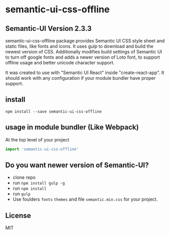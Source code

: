 # semantic-ui-css-offline
## Semantic-UI Version 2.3.3
semantic-ui-css-offline package provides Semantic UI CSS style sheet and static files, like fonts and icons.
It uses gulp to download and build the newest version of CSS. Additionally modifies build settings of Semantic UI to turn off google fonts and adds a newer version of Loto font, to support offline usage and better unicode character support.

It was created to use with "Semantic UI React" inside "create-react-app". It should work with any configuration if your module bundler have proper support.


## install

```npm install --save semantic-ui-css-offline```


## usage in module bundler (Like Webpack)

At the top level of your project
```JavaScript
import 'semantic-ui-css-offline'
```


##  Do you want newer version of Semantic-UI?

* clone repo
* run ```npm install gulp -g```
* run ```npm install```
* run ```gulp```
* Use foulders ```fonts``` ```themes``` and file ```semantic.min.css``` for your project.


License
----

MIT
